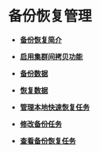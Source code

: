 # 备份恢复管理<a name="admin_guide_000198"></a>

-   **[备份恢复简介](备份恢复简介.md)**  

-   **[启用集群间拷贝功能](启用集群间拷贝功能.md)**  

-   **[备份数据](备份数据.md)**  

-   **[恢复数据](恢复数据.md)**  

-   **[管理本地快速恢复任务](管理本地快速恢复任务.md)**  

-   **[修改备份任务](修改备份任务-112.md)**  

-   **[查看备份恢复任务](查看备份恢复任务-113.md)**  


